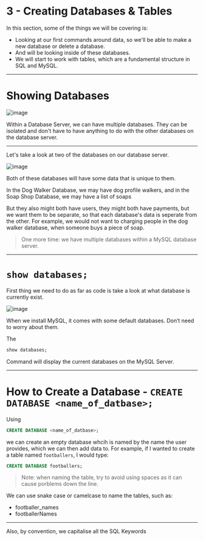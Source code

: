 # 3 - Creating Databases & Tables

In this section, some of the things we will be covering is:

* Looking at our first commands around data, so we'll be able to make a new database or delete a database.
* And will be looking inside of these databases. 
* We will start to work with tables, which are a fundamental structure in SQL and MySQL.

---

<!-- Lesson 14 - Showing Databases -->

# Showing Databases 


![image](https://user-images.githubusercontent.com/107522496/205101022-26a12298-b9cd-44d2-a751-5d532659e80f.png)

Within a Database Server, we can have multiple databases. They can be isolated and don't have to have anything to do with the other databases on the database server.  

---

Let's take a look at two of the databases on our database server. 

![image](https://user-images.githubusercontent.com/107522496/205093741-b16773e1-e706-440e-8fe0-e452615abc0e.png)

Both of these databases will have some data that is unique to them.

In the Dog Walker Database, we may have dog profile walkers, and in the Soap Shop Database, we may have a list of soaps 

But they also might both have users, they might both have payments, but we want them to be separate, so that each database's data is seperate from the other. For example, we would not want to charging people in the dog walker database, when someone buys a piece of soap.

> One more time: we have multiple databases within a MySQL database server.


---

# `show databases;`

First thing we need to do as far as code is take a look at what database is currently exist.

![image](https://user-images.githubusercontent.com/107522496/205100581-3e28f33b-9d94-437b-b7b1-7c6f5e1e82cb.png)

When we install MySQL, it comes with some default databases. Don’t need to worry about them. 

The

```sql
show databases;
```
Command will display the current databases on the MySQL Server. 

---

# How to Create a Database - `CREATE DATABASE <name_of_datbase>;`

Using

```sql
CREATE DATABASE <name_of_datbase>;
```

we can create an empty database whcih is named by the name the user provides, which we can then add data to. For example, if I wanted to create a table named `footballers`, I would type:

```sql
CREATE DATABASE footballers;
```

> Note: when naming the table, try to avoid using spaces as it can cause porblems down the line.


We can use snake case or camelcase to name the tables, such as:

* footballer_names
* footballerNames

---

Also, by convention, we capitalise all the SQL Keywords





























